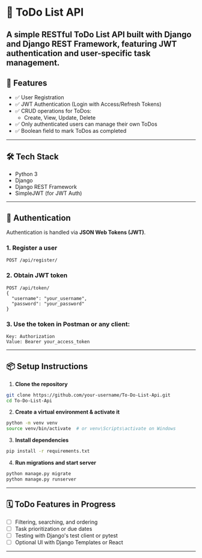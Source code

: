 
# 📝 ToDo List API

A simple RESTful ToDo List API built with **Django** and **Django REST Framework**, featuring **JWT authentication** and user-specific task management. 
---

## 🚀 Features

- ✅ User Registration
- ✅ JWT Authentication (Login with Access/Refresh Tokens)
- ✅ CRUD operations for ToDos:
  - Create, View, Update, Delete
- ✅ Only authenticated users can manage their own ToDos
- ✅ Boolean field to mark ToDos as completed

---

## 🛠 Tech Stack

- Python 3
- Django
- Django REST Framework
- SimpleJWT (for JWT Auth)


---

## 🔐 Authentication

Authentication is handled via **JSON Web Tokens (JWT)**.

### 1. Register a user
```
POST /api/register/
```

### 2. Obtain JWT token
```
POST /api/token/
{
  "username": "your_username",
  "password": "your_password"
}
```

### 3. Use the token in Postman or any client:

```
Key: Authorization
Value: Bearer your_access_token
```

---


## 📦 Setup Instructions

1. **Clone the repository**

```bash
git clone https://github.com/your-username/To-Do-List-Api.git
cd To-Do-List-Api
```

2. **Create a virtual environment & activate it**

```bash
python -m venv venv
source venv/bin/activate  # or venv\Scripts\activate on Windows
```

3. **Install dependencies**

```bash
pip install -r requirements.txt
```

4. **Run migrations and start server**

```bash
python manage.py migrate
python manage.py runserver
```

---

## 🗓 ToDo Features in Progress

- [ ] Filtering, searching, and ordering
- [ ] Task prioritization or due dates
- [ ] Testing with Django's test client or pytest
- [ ] Optional UI with Django Templates or React

---
